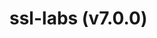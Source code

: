 # ssl-labs (v7.0.0)



<!-- Generated by documentation.js. Update this documentation by updating the source code. -->
